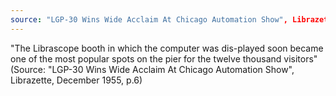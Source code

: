 ```yaml
---
source: "LGP-30 Wins Wide Acclaim At Chicago Automation Show", Librazette, December 1955, p.6
---
```


"The Librascope booth in which the computer was dis-played soon became one of the most popular spots on the pier for the twelve thousand visitors" (Source: "LGP-30 Wins Wide Acclaim At Chicago Automation Show", Librazette, December 1955, p.6)
